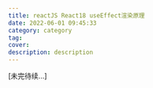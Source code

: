 ```yaml
---
title: reactJS React18 useEffect渲染原理
date: 2022-06-01 09:45:33
category: category
tag:
cover:
description: description
---
```




[未完待续...]